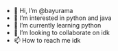 - 👋 Hi, I’m @bayurama
- 👀 I’m interested in python and java
- 🌱 I’m currently learning python
- 💞️ I’m looking to collaborate on idk
- 📫 How to reach me idk

<!---
bayurama/bayurama is a ✨ special ✨ repository because its `README.md` (this file) appears on your GitHub profile.
You can click the Preview link to take a look at your changes.
--->

